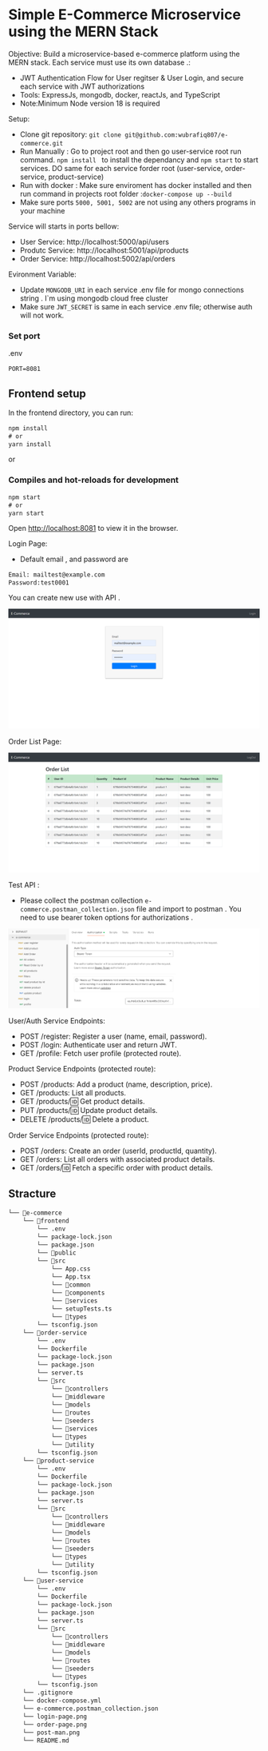 # Simple E-Commerce Microservice using the MERN Stack

Objective:
 Build a microservice-based e-commerce platform using the MERN stack. Each service must use its own database .:
- JWT Authentication Flow for User regitser & User Login, and secure each service with JWT authorizations
- Tools: ExpressJs, mongodb, docker, reactJs, and TypeScript
- Note:Minimum Node version 18 is required

Setup:
- Clone git repository: ```git clone git@github.com:wubrafiq807/e-commerce.git ```
- Run Manually : Go to project root  and then go user-service root run command. `npm install ` to install the dependancy and `npm start` to start services. DO same for each service forder root (user-service, order-service, product-service)
- Run with docker : Make sure enviroment has docker installed and then run command in projects root folder  :```docker-compose up --build```
- Make sure ports ``5000, 5001, 5002`` are not using any others programs in your machine

Service will starts in ports bellow:
- User Service: http://localhost:5000/api/users
- Produtc Service: http://localhost:5001/api/products
- Order Service: http://localhost:5002/api/orders

Evironment Variable:
- Update ``MONGODB_URI`` in each service .env file for mongo connections string . I`m using mongodb cloud free cluster 
- Make sure ``JWT_SECRET`` is same in each service .env file; otherwise auth will not work.



### Set port
.env
```
PORT=8081
```

## Frontend setup

In the frontend directory, you can run:

```
npm install
# or
yarn install
```

or

### Compiles and hot-reloads for development

```
npm start
# or
yarn start
```

Open [http://localhost:8081](http://localhost:8081) to view it in the browser.

Login Page: 
- Default email , and password are
```
Email: mailtest@example.com
Password:test0001
```
You can create new use with API .

![login-page](login-page.png)

Order List Page:

![order-page](order-page.png)

Test API :
- Please collect the postman collection ```e-commerce.postman_collection.json``` file and import to postman . You need to use bearer token options for authorizations .

![post-man](post-man.png)

User/Auth Service Endpoints:
- POST /register: Register a user (name, email, password).
- POST /login: Authenticate user and return JWT.
- GET /profile: Fetch user profile (protected route).

Product Service Endpoints (protected route):
- POST /products: Add a product (name, description, price).
- GET /products: List all products.
- GET /products/:id: Get product details.
- PUT /products/:id: Update product details.
- DELETE /products/:id: Delete a product.

Order Service Endpoints (protected route): 
- POST /orders: Create an order (userId, productId, quantity).
- GET /orders: List all orders with associated product details.
- GET /orders/:id: Fetch a specific order with product details.

## Stracture 

```
└── 📁e-commerce
    └── 📁frontend
        └── .env
        └── package-lock.json
        └── package.json
        └── 📁public
        └── 📁src
            └── App.css
            └── App.tsx
            └── 📁common
            └── 📁components
            └── 📁services
            └── setupTests.ts
            └── 📁types
        └── tsconfig.json
    └── 📁order-service
        └── .env
        └── Dockerfile
        └── package-lock.json
        └── package.json
        └── server.ts
        └── 📁src
            └── 📁controllers
            └── 📁middleware
            └── 📁models
            └── 📁routes
            └── 📁seeders
            └── 📁services
            └── 📁types
            └── 📁utility
        └── tsconfig.json
    └── 📁product-service
        └── .env
        └── Dockerfile
        └── package-lock.json
        └── package.json
        └── server.ts
        └── 📁src
            └── 📁controllers
            └── 📁middleware
            └── 📁models
            └── 📁routes
            └── 📁seeders
            └── 📁types
            └── 📁utility
        └── tsconfig.json
    └── 📁user-service
        └── .env
        └── Dockerfile
        └── package-lock.json
        └── package.json
        └── server.ts
        └── 📁src
            └── 📁controllers
            └── 📁middleware
            └── 📁models
            └── 📁routes
            └── 📁seeders
            └── 📁types
        └── tsconfig.json
    └── .gitignore
    └── docker-compose.yml
    └── e-commerce.postman_collection.json
    └── login-page.png
    └── order-page.png
    └── post-man.png
    └── README.md
```

